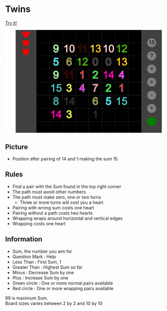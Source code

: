 # Twins

[Try it!](https://christernilsson.github.io/2025/016-Twins2/index.html)

![Screenshot](screenshot.jpg)

## Picture

* Position after pairing of 14 and 1 making the sum 15.

## Rules
* Find a pair with the Sum found in the top right corner
* The path must avoid other numbers
* The path must make zero, one or two turns
  * Three or more turns will cost you a heart
* Pairing with wrong sum costs one heart
* Pairing without a path costs two hearts
* Wrapping wraps around horizontal and vertical edges
* Wrapping costs one heart

## Information
* Sum, the number you aim for
* Question Mark : Help
* Less Than : First Sum, 1
* Greater Than : Highest Sum so far
* Minus : Decrease Sum by one
* Plus : Increase Sum by one
* Green circle : One or more normal pairs available
* Red circle : One or more wrapping pairs available

99 is maximum Sum.  
Board sizes varies between 2 by 2 and 10 by 10  
